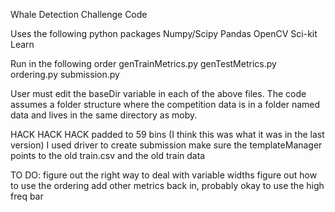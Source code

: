 Whale Detection Challenge Code

Uses the following python packages
Numpy/Scipy
Pandas
OpenCV
Sci-kit Learn

Run in the following order
genTrainMetrics.py
genTestMetrics.py
ordering.py
submission.py

User must edit the baseDir variable in each of the above files.
The code assumes a folder structure where the competition data
is in a folder named data and lives in the same directory as
moby.

HACK HACK HACK
padded to 59 bins (I think this was what it was in the last version)
I used driver to create submission
make sure the templateManager points to the old train.csv and the old train data

TO DO:
figure out the right way to deal with variable widths
figure out how to use the ordering
add other metrics back in, probably okay to use the high freq bar 